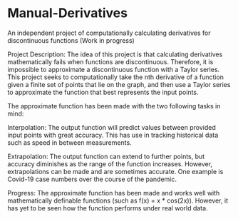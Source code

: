# Manual-Derivatives
An independent project of computationally calculating derivatives for discontinuous functions (Work in progress)

Project Description:
The idea of this project is that calculating derivatives mathematically fails when functions are discontinuous. Therefore,
it is impossible to approximate a discontinuous function with a Taylor series. This project seeks to computationally
take the nth derivative of a function given a finite set of points that lie on the graph, and then use a Taylor series to
approximate the function that best represents the input points.


The approximate function has been made with the two following tasks in mind:


Interpolation:    The output function will predict values between provided input points with great accuracy. This has use in tracking
                  historical data such as speed in between measurements.
      
Extrapolation:    The output function can extend to further points, but accuracy diminishes as the range of the function increases.
                  However, extrapolations can be made and are sometimes accurate. One example is Covid-19 case numbers
                  over the course of the pandemic.


Progress: 
The approximate function has been made and works well with mathematically definable functions (such as f(x) = x * cos(2x)). However,
it has yet to be seen how the function performs under real world data.
